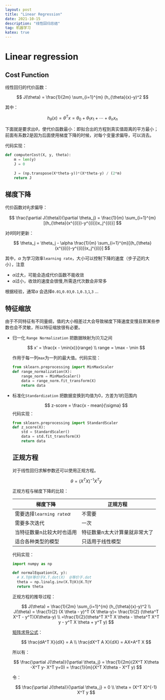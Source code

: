 ```yaml
---
layout: post
title: "Linear Regression"
date: 2021-10-15
description: "线性回归总结"
tag: 机器学习
katex: true
---
```


# Linear regression

## Cost Function

线性回归的代价函数：

$$
J(\theta) = \frac{1}{2m} \sum_{i=1}^{m} (h_{\theta}(x)-y)^2
$$

其中：

$$
h_{\theta}(x) = \theta ^T x = \theta_0 +{\theta_1}x_1 +\cdots+{\theta_n}x_n
$$

下面就是要求出$\theta$，使代价函数最小：即拟合出的方程到真实值距离的平方最小；前面有系数2是因为后面使用梯度下降的时候，对每个变量求偏导，可以消去。

代码实现：

```python
def computerCost(X, y, theta):
    m = len(y)
    J = 0
    
    J = (np.transpose(X*theta-y))*(X*theta-y) / (2*m)
    return J
```

## 梯度下降

代价函数对$\theta_j$求偏导：

$$
\frac{\partial J(\theta)}{\partial \theta_j} = \frac{1}{m} \sum_{i=1}^{m}[(h_{\theta}(x^{(i)})-y^{(i)})x_j^{(i)}]
$$

对$\theta$同时更新：

$$
\theta_j = \theta_j - \alpha \frac{1}{m} \sum_{i=1}^{m}[(h_{\theta}(x^{(i)})-y^{(i)})x_j^{(i)}]
$$

其中，$\alpha$ 为学习效率`learning rate`，大小可以控制下降的速度（步子迈的大小），注意

- $\alpha$过大，可能会造成代价函数不能收敛
- $\alpha$过小，收敛的速度会很慢,所需迭代次数会非常多

根据经验，通常$\alpha$ 会选择`0.01`,`0.03`,`0.1`,`0.3`,`1`,`3` ...

## 特征缩放

由于不同特征有不同量纲，值的大小相差过大会导致梯度下降速度变慢且默某些参数也会不灵敏，所以特征缩放很有必要。

- 归一化 `Range Normalization` 把数据映射为[0,1]之间
  
  $$
  x' = \frac{x - \min(x)}{range} \\
  range = \max - \min
  $$
  
  作用于每一列`max`为一列的最大值。代码实现：

  ```python
  from sklearn.preprocessing import MinMaxScaler
  def range_normalization(X):
      range_norm = MinMaxScaler()
      data = range_norm.fit_transform(X)
      return data
  ```
  
- 标准化`Standardization` 把数据变换到均值为0，方差为1的范围内
  
  $$
  z-score = \frac{x - mean}{\sigma}
  $$
  代码实现：

  ```python
  from sklearn.preprocessing import StandardScaler
  def z_score(X):
      std = StandardScaler()
      data = std.fit_transform(X)
      return data
  ```

  ## 正规方程

  对于线性回归求解参数还可以使用正规方程。
  
  $$
  \theta = (X^TX)^{-1}X^Ty
  $$
  
  正规方程与梯度下降的比较：

  | 梯度下降                        | 正规方程                      |
  | ------------------------------- | ----------------------------- |
  | 需要选择`learning rate`$\alpha$ | 不需要                        |
  | 需要多次迭代                    | 一次                          |
  | 当特征数量n比较大时也适用       | 特征数量n太大计算量就非常大了 |
  | 适合各种类型的模型              | 只适用于线性模型              |

  代码实现：

  ```python
  import numpy as np
  
  def normalEquation(X, y):
    # X.T@X等价于X.T.dot(X)  @等价于.dot
    theta = np.linalg.inv(X.T@X)@X.T@Y  
    return theta
  ```
  
  正规方程的推导过程：
  
  $$
  J(\theta) = \frac{1}{2m} \sum_{i=1}^{m} (h_{\theta}(x)-y)^2 \\
  J(\theta) = \frac{1}{2} (X \theta - y)^T (X \theta-y)= \frac{1}{2} (\theta^T X^T - y^T)(X\theta-y) \\
  =\frac{1}{2}(\theta^T X^T X \theta - \theta^T X^T y - y^T X \theta + y^T y)
  $$
  
  [矩阵求导公式]()：
  
  $$
  \frac{dA^T X}{dX} = A \\
  \frac{dX^T A X}{dX} = AX+A^T X
  $$
  
  所以有：
  
  $$
  \frac{\partial J(\theta)}{\partial \theta_j} = \frac{1}{2m}(2X^T X\theta -X^T y- X^T y+0) = \frac{1}{m}(X^T X\theta - X^T y)
  $$
  
  令：
  
  $$
  \frac{\partial J(\theta)}{\partial \theta_j} = 0 \\
  \theta = (X^T X)^{-1} X^T y
  $$
  

